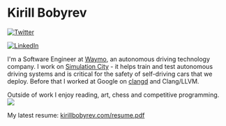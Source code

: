 # Kirill Bobyrev

[![Twitter](https://img.shields.io/twitter/follow/kirillbobyrev?style=social)](https://twitter.com/kirillbobyrev)

[![LinkedIn](https://img.shields.io/badge/LinkedIn-kirillbobyrev-blue)](https://www.linkedin.com/in/kirillbobyrev)

I'm a Software Engineer at [Waymo](https://waymo.com/), an autonomous driving
technology company. I work on [Simulation
City](https://blog.waymo.com/2021/06/SimulationCity.html) - it helps train and
test autonomous driving systems and is critical for the safety of self-driving
cars that we deploy. Before that I worked at Google on
[clangd](https://clangd.llvm.org) and Clang/LLVM.

Outside of work I enjoy reading, art, chess and competitive
programming.
![](https://hit.yhype.me/github/profile?user_id=3352968)

My latest resume: [kirillbobyrev.com/resume.pdf](https://kirillbobyrev.com/resume.pdf)
